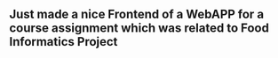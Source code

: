 ## Just made a nice Frontend of a WebAPP for a course assignment which was related to Food Informatics Project
